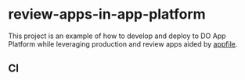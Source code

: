 # review-apps-in-app-platform

This project is an example of how to develop and deploy to DO App Platform while leveraging production and review apps aided by [appfile](https://renehernandez.github.io/appfile/).

## CI